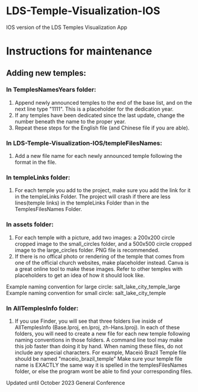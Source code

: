 # LDS-Temple-Visualization-IOS
IOS version of the LDS Temples Visualization App 

# Instructions for maintenance

## Adding new temples: 

### In TemplesNamesYears folder:
1. Append newly announced temples to the end of the base list, and on the next line type "1111". This is a placeholder for the dedication year. 
2. If any temples have been dedicated since the last update, change the number beneath the name to the proper year. 
3. Repeat these steps for the English file (and Chinese file if you are able).

### In LDS-Temple-Visualization-IOS/templeFilesNames:
1. Add a new file name for each newly announced temple following the format in the file.

### In templeLinks folder:
1. For each temple you add to the project, make sure you add the link for it in the templeLinks Folder. The project will crash if there are less lines(temple links) in the templeLinks Folder than in the TemplesFilesNames Folder.

### In assets folder:
1. For each temple with a picture, add two images: a 200x200 circle cropped image to the small_circles folder, and a 500x500 circle cropped image to the large_circles folder. PNG file is recommended.
2. If there is no offical photo or rendering of the temple that comes from one of the official church websites, make placeholder instead. Canva is a great online tool to make these images. Refer to other temples with placeholders to get an idea of how it should look like.
   
Example naming convention for large circle: salt_lake_city_temple_large
Example naming convention for small circle: salt_lake_city_temple

### In AllTemplesInfo folder:
1. If you use Finder, you will see that three folders live inside of AllTemplesInfo (Base.lproj, en.lproj, zh-Hans.lproj). In each of these folders, you will need to create a new file for each new temple following naming conventions in those folders. A command line tool may make this job faster than doing it by hand. When naming these files, do not include any special characters. For example, Maceió Brazil Temple file should be named "maceio_brazil_temple" Make sure your temple file name is EXACTLY the same way it is spelled in the templesFilesNames folder, or else the program wont be able to find your corresponding files.


Updated until October 2023 General Conference
